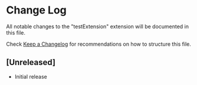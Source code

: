 # Change Log

All notable changes to the "testExtension" extension will be documented in this file.

Check [Keep a Changelog](http://keepachangelog.com/) for recommendations on how to structure this file.

## [Unreleased]

- Initial release